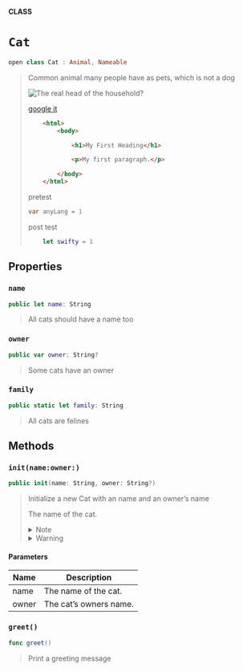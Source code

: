 **CLASS**

# `Cat`

```swift
open class Cat : Animal, Nameable
```

> Common animal many people have as pets, which is not a dog
>
> ![The real head of the household?](https://media.giphy.com/media/JIX9t2j0ZTN9S/giphy.gif)
>
> [google it](http://www.google.com)
>
> ```html
>     <html>
>         <body>
>
>             <h1>My First Heading</h1>
>
>             <p>My first paragraph.</p>
>
>         </body>
>     </html>
>
> ```
>
> pretest
>
> ```java
> var anyLang = 1
>
> ```
>
> post test
>
> ```swift
>     let swifty = 1
>
> ```

## Properties
### `name`

```swift
public let name: String
```

> All cats should have a name too

### `owner`

```swift
public var owner: String?
```

> Some cats have an owner

### `family`

```swift
public static let family: String
```

> All cats are felines

## Methods
### `init(name:owner:)`

```swift
public init(name: String, owner: String?)
```

> Initialize a new Cat with an name and an owner’s name
>
> The name of the cat.
>
>
>
> <details><summary markdown="span">Note</summary>
>
>
>
> Name must be fun!
>
> </details>
>
>
>
> <details><summary markdown="span">Warning</summary>
>
>
>
> Nyan Nyan Nyan Nyan Nyan
>
> </details>
>
>

#### Parameters

| Name | Description |
| ---- | ----------- |
| name | The name of the cat. |
| owner | The cat’s owners name. |

### `greet()`

```swift
func greet()
```

> Print a greeting message
